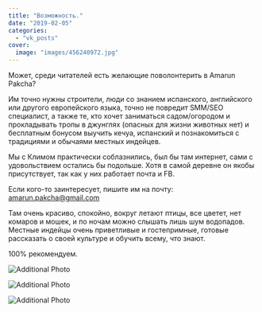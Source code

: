 ```yaml
---
title: "Возможность."
date: "2019-02-05"
categories: 
  - "vk_posts"
cover:
  image: "images/456240972.jpg"
---
```


Может, среди читателей есть желающие поволонтерить в Amarun Pakcha?

Им точно нужны строители, люди со знанием испанского, английского или другого европейского языка, точно не повредит SMM/SEO специалист, а также те, кто хочет заниматься садом/огородом и прокладывать тропы в джунглях (опасных для жизни животных нет) и бесплатным бонусом выучить кечуа, испанский и познакомиться с традициями и обычаями местных индейцев.

<!--more-->

Мы с Климом практически соблазнились, был бы там интернет, сами с удовольствием остались бы подольше. Хотя в самой деревне он якобы присутствует, так как у них работает почта и FB.

Если кого-то заинтересует, пишите им на почту: amarun.pakcha@gmail.com

Там очень красиво, спокойно, вокруг летают птицы, все цветет, нет комаров и мошек, и по ночам можно слышать лишь шум водопадов. Местные индейцы очень приветливые и гостепримные, готовые рассказать о своей культуре и обучить всему, что знают.

100% рекомендуем.

![Additional Photo](https://vodpop.ru/wp-content/uploads/2023/07/456240973.jpg)

![Additional Photo](https://vodpop.ru/wp-content/uploads/2023/07/456240974.jpg)

![Additional Photo](https://vodpop.ru/wp-content/uploads/2023/07/456240975.jpg)
